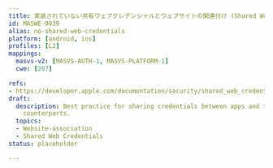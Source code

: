 ```yaml
---
title: 実装されていない共有ウェブクレデンシャルとウェブサイトの関連付け (Shared Web Credentials and Website-association Not Implemented)
id: MASWE-0039
alias: no-shared-web-credentials
platform: [android, ios]
profiles: [L2]
mappings:
  masvs-v2: [MASVS-AUTH-1, MASVS-PLATFORM-1]
  cwe: [287]

refs:
- https://developer.apple.com/documentation/security/shared_web_credentials
draft:
  description: Best practice for sharing credentials between apps and their website
    counterparts.
  topics:
  - Website-association
  - Shared Web Credentials
status: placeholder

---
```


